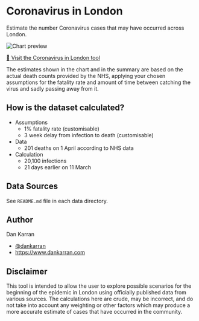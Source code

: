 # Coronavirus in London

Estimate the number Coronavirus cases that may have occurred across London.

![Chart preview](https://dankarran.github.io/coronavirus-london/images/coronavirus-london-preview.png)

[:link: Visit the Coronavirus in London tool](https://dankarran.github.io/coronavirus-london/)

The estimates shown in the chart and in the summary are based on the actual death counts provided by the NHS, applying your chosen assumptions for the fatality rate and amount of time between catching the virus and sadly passing away from it.

## How is the dataset calculated?

 * Assumptions
   * 1% fatality rate (customisable)
   * 3 week delay from infection to death (customisable)
 * Data
   * 201 deaths on 1 April according to NHS data
 * Calculation
   * 20,100 infections
   * 21 days earlier on 11 March

## Data Sources

See `README.md` file in each data directory.

## Author

Dan Karran

 * [@dankarran](https://twitter.com/dankarran)
 * https://www.dankarran.com

## Disclaimer

This tool is intended to allow the user to explore possible scenarios for the beginning of the epidemic in London using officially published data from various sources. The calculations here are crude, may be incorrect, and do not take into account any weighting or other factors which may produce a more accurate estimate of cases that have occurred in the community.